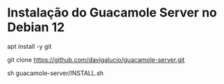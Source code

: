 # Instalação do Guacamole Server no Debian 12

apt install -y git

git clone https://github.com/davigalucio/guacamole-server.git

sh guacamole-server/INSTALL.sh

